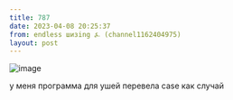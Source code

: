 ```yaml
---
title: 787
date: 2023-04-08 20:25:37
from: endless шизing ⍼ (channel1162404975)
layout: post
---
```


![image](photos/photo_34@08-04-2023_20-25-37.jpg)

у меня программа для ушей перевела case как случай

